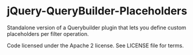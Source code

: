 # jQuery-QueryBuilder-Placeholders
Standalone version of a Querybuilder plugin that lets you define custom placeholders per filter operation.

Code licensed under the Apache 2 license. See LICENSE file for terms.

